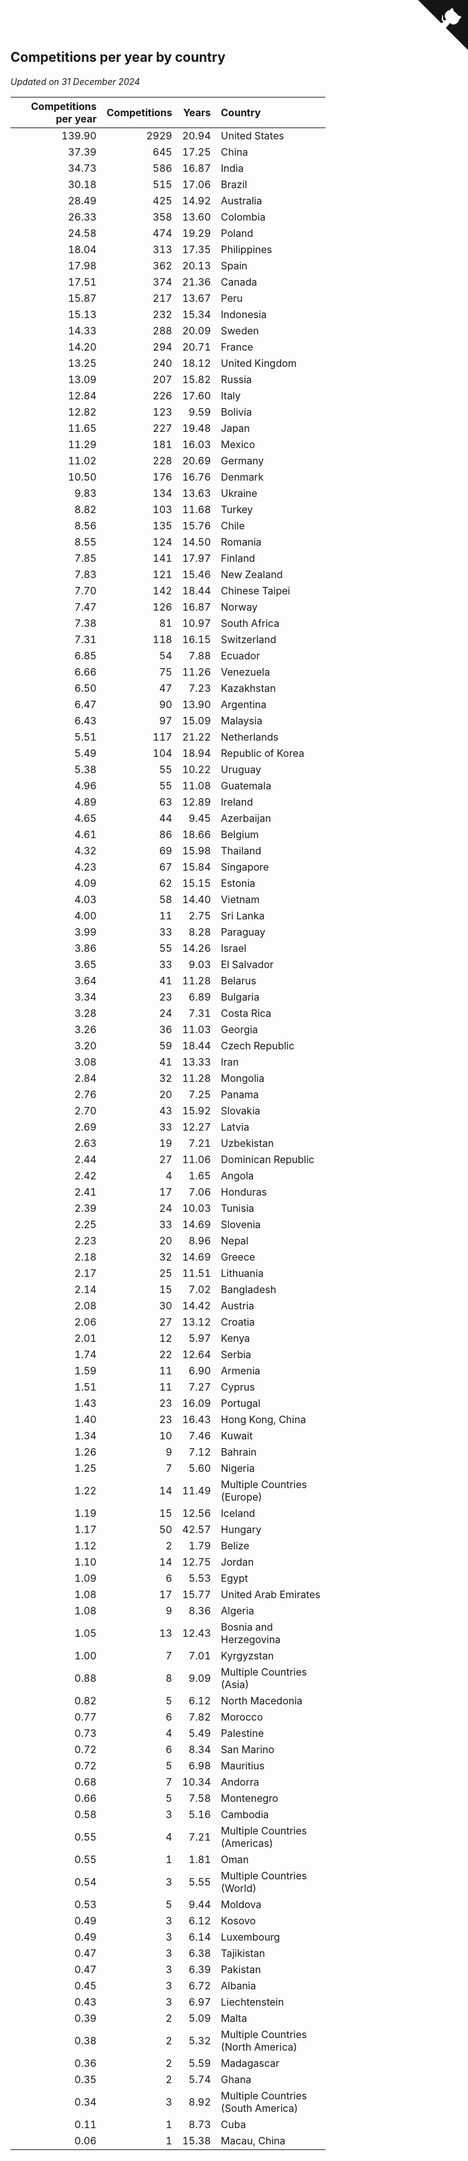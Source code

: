## Competitions per year by country

*Updated on 31 December 2024*

| Competitions per year | Competitions | Years | Country |
| ---: | ---: | ---: | :--- |
| 139.90 | 2929 | 20.94 | United States |
| 37.39 | 645 | 17.25 | China |
| 34.73 | 586 | 16.87 | India |
| 30.18 | 515 | 17.06 | Brazil |
| 28.49 | 425 | 14.92 | Australia |
| 26.33 | 358 | 13.60 | Colombia |
| 24.58 | 474 | 19.29 | Poland |
| 18.04 | 313 | 17.35 | Philippines |
| 17.98 | 362 | 20.13 | Spain |
| 17.51 | 374 | 21.36 | Canada |
| 15.87 | 217 | 13.67 | Peru |
| 15.13 | 232 | 15.34 | Indonesia |
| 14.33 | 288 | 20.09 | Sweden |
| 14.20 | 294 | 20.71 | France |
| 13.25 | 240 | 18.12 | United Kingdom |
| 13.09 | 207 | 15.82 | Russia |
| 12.84 | 226 | 17.60 | Italy |
| 12.82 | 123 | 9.59 | Bolivia |
| 11.65 | 227 | 19.48 | Japan |
| 11.29 | 181 | 16.03 | Mexico |
| 11.02 | 228 | 20.69 | Germany |
| 10.50 | 176 | 16.76 | Denmark |
| 9.83 | 134 | 13.63 | Ukraine |
| 8.82 | 103 | 11.68 | Turkey |
| 8.56 | 135 | 15.76 | Chile |
| 8.55 | 124 | 14.50 | Romania |
| 7.85 | 141 | 17.97 | Finland |
| 7.83 | 121 | 15.46 | New Zealand |
| 7.70 | 142 | 18.44 | Chinese Taipei |
| 7.47 | 126 | 16.87 | Norway |
| 7.38 | 81 | 10.97 | South Africa |
| 7.31 | 118 | 16.15 | Switzerland |
| 6.85 | 54 | 7.88 | Ecuador |
| 6.66 | 75 | 11.26 | Venezuela |
| 6.50 | 47 | 7.23 | Kazakhstan |
| 6.47 | 90 | 13.90 | Argentina |
| 6.43 | 97 | 15.09 | Malaysia |
| 5.51 | 117 | 21.22 | Netherlands |
| 5.49 | 104 | 18.94 | Republic of Korea |
| 5.38 | 55 | 10.22 | Uruguay |
| 4.96 | 55 | 11.08 | Guatemala |
| 4.89 | 63 | 12.89 | Ireland |
| 4.65 | 44 | 9.45 | Azerbaijan |
| 4.61 | 86 | 18.66 | Belgium |
| 4.32 | 69 | 15.98 | Thailand |
| 4.23 | 67 | 15.84 | Singapore |
| 4.09 | 62 | 15.15 | Estonia |
| 4.03 | 58 | 14.40 | Vietnam |
| 4.00 | 11 | 2.75 | Sri Lanka |
| 3.99 | 33 | 8.28 | Paraguay |
| 3.86 | 55 | 14.26 | Israel |
| 3.65 | 33 | 9.03 | El Salvador |
| 3.64 | 41 | 11.28 | Belarus |
| 3.34 | 23 | 6.89 | Bulgaria |
| 3.28 | 24 | 7.31 | Costa Rica |
| 3.26 | 36 | 11.03 | Georgia |
| 3.20 | 59 | 18.44 | Czech Republic |
| 3.08 | 41 | 13.33 | Iran |
| 2.84 | 32 | 11.28 | Mongolia |
| 2.76 | 20 | 7.25 | Panama |
| 2.70 | 43 | 15.92 | Slovakia |
| 2.69 | 33 | 12.27 | Latvia |
| 2.63 | 19 | 7.21 | Uzbekistan |
| 2.44 | 27 | 11.06 | Dominican Republic |
| 2.42 | 4 | 1.65 | Angola |
| 2.41 | 17 | 7.06 | Honduras |
| 2.39 | 24 | 10.03 | Tunisia |
| 2.25 | 33 | 14.69 | Slovenia |
| 2.23 | 20 | 8.96 | Nepal |
| 2.18 | 32 | 14.69 | Greece |
| 2.17 | 25 | 11.51 | Lithuania |
| 2.14 | 15 | 7.02 | Bangladesh |
| 2.08 | 30 | 14.42 | Austria |
| 2.06 | 27 | 13.12 | Croatia |
| 2.01 | 12 | 5.97 | Kenya |
| 1.74 | 22 | 12.64 | Serbia |
| 1.59 | 11 | 6.90 | Armenia |
| 1.51 | 11 | 7.27 | Cyprus |
| 1.43 | 23 | 16.09 | Portugal |
| 1.40 | 23 | 16.43 | Hong Kong, China |
| 1.34 | 10 | 7.46 | Kuwait |
| 1.26 | 9 | 7.12 | Bahrain |
| 1.25 | 7 | 5.60 | Nigeria |
| 1.22 | 14 | 11.49 | Multiple Countries (Europe) |
| 1.19 | 15 | 12.56 | Iceland |
| 1.17 | 50 | 42.57 | Hungary |
| 1.12 | 2 | 1.79 | Belize |
| 1.10 | 14 | 12.75 | Jordan |
| 1.09 | 6 | 5.53 | Egypt |
| 1.08 | 17 | 15.77 | United Arab Emirates |
| 1.08 | 9 | 8.36 | Algeria |
| 1.05 | 13 | 12.43 | Bosnia and Herzegovina |
| 1.00 | 7 | 7.01 | Kyrgyzstan |
| 0.88 | 8 | 9.09 | Multiple Countries (Asia) |
| 0.82 | 5 | 6.12 | North Macedonia |
| 0.77 | 6 | 7.82 | Morocco |
| 0.73 | 4 | 5.49 | Palestine |
| 0.72 | 6 | 8.34 | San Marino |
| 0.72 | 5 | 6.98 | Mauritius |
| 0.68 | 7 | 10.34 | Andorra |
| 0.66 | 5 | 7.58 | Montenegro |
| 0.58 | 3 | 5.16 | Cambodia |
| 0.55 | 4 | 7.21 | Multiple Countries (Americas) |
| 0.55 | 1 | 1.81 | Oman |
| 0.54 | 3 | 5.55 | Multiple Countries (World) |
| 0.53 | 5 | 9.44 | Moldova |
| 0.49 | 3 | 6.12 | Kosovo |
| 0.49 | 3 | 6.14 | Luxembourg |
| 0.47 | 3 | 6.38 | Tajikistan |
| 0.47 | 3 | 6.39 | Pakistan |
| 0.45 | 3 | 6.72 | Albania |
| 0.43 | 3 | 6.97 | Liechtenstein |
| 0.39 | 2 | 5.09 | Malta |
| 0.38 | 2 | 5.32 | Multiple Countries (North America) |
| 0.36 | 2 | 5.59 | Madagascar |
| 0.35 | 2 | 5.74 | Ghana |
| 0.34 | 3 | 8.92 | Multiple Countries (South America) |
| 0.11 | 1 | 8.73 | Cuba |
| 0.06 | 1 | 15.38 | Macau, China |


<a href="https://github.com/jonatanklosko/wca_statistics" class="github-corner" aria-label="View source on Github"><svg width="80" height="80" viewBox="0 0 250 250" style="fill:#151513; color:#fff; position: absolute; top: 0; border: 0; right: 0;" aria-hidden="true"><path d="M0,0 L115,115 L130,115 L142,142 L250,250 L250,0 Z"></path><path d="M128.3,109.0 C113.8,99.7 119.0,89.6 119.0,89.6 C122.0,82.7 120.5,78.6 120.5,78.6 C119.2,72.0 123.4,76.3 123.4,76.3 C127.3,80.9 125.5,87.3 125.5,87.3 C122.9,97.6 130.6,101.9 134.4,103.2" fill="currentColor" style="transform-origin: 130px 106px;" class="octo-arm"></path><path d="M115.0,115.0 C114.9,115.1 118.7,116.5 119.8,115.4 L133.7,101.6 C136.9,99.2 139.9,98.4 142.2,98.6 C133.8,88.0 127.5,74.4 143.8,58.0 C148.5,53.4 154.0,51.2 159.7,51.0 C160.3,49.4 163.2,43.6 171.4,40.1 C171.4,40.1 176.1,42.5 178.8,56.2 C183.1,58.6 187.2,61.8 190.9,65.4 C194.5,69.0 197.7,73.2 200.1,77.6 C213.8,80.2 216.3,84.9 216.3,84.9 C212.7,93.1 206.9,96.0 205.4,96.6 C205.1,102.4 203.0,107.8 198.3,112.5 C181.9,128.9 168.3,122.5 157.7,114.1 C157.9,116.9 156.7,120.9 152.7,124.9 L141.0,136.5 C139.8,137.7 141.6,141.9 141.8,141.8 Z" fill="currentColor" class="octo-body"></path></svg></a><style>.github-corner:hover .octo-arm{animation:octocat-wave 560ms ease-in-out}@keyframes octocat-wave{0%,100%{transform:rotate(0)}20%,60%{transform:rotate(-25deg)}40%,80%{transform:rotate(10deg)}}@media (max-width:500px){.github-corner:hover .octo-arm{animation:none}.github-corner .octo-arm{animation:octocat-wave 560ms ease-in-out}}</style>
